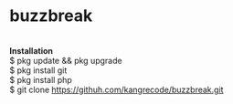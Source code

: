 # buzzbreak
<br><b>Installation</b>
<br>$ pkg update && pkg upgrade
<br>$ pkg install git
<br>$ pkg install php
<br>$ git clone https://githuh.com/kangrecode/buzzbreak.git
